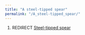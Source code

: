 ```yaml
---
title: "A steel-tipped spear"
permalink: "/A_steel-tipped_spear/"
---
```


1.  REDIRECT [Steel-tipped spear](Steel-tipped_spear "wikilink")